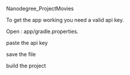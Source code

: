 Nanodegree_ProjectMovies

To get the app working you need a valid api key.

Open : app/gradle.properties.

paste the api key

save the file

build the project

